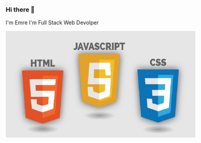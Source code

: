 ### Hi there 👋

I'm Emre
I'm Full Stack Web Devolper


<img src="https://github.com/E2361Emre/images/blob/master/HTML5_css_js.jpg">
